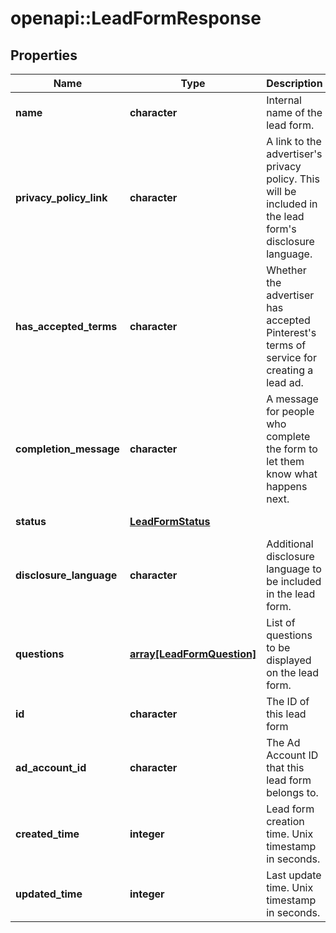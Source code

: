 # openapi::LeadFormResponse


## Properties
Name | Type | Description | Notes
------------ | ------------- | ------------- | -------------
**name** | **character** | Internal name of the lead form. | [optional] 
**privacy_policy_link** | **character** | A link to the advertiser&#39;s privacy policy. This will be included in the lead form&#39;s disclosure language. | [optional] 
**has_accepted_terms** | **character** | Whether the advertiser has accepted Pinterest&#39;s terms of service for creating a lead ad. | [optional] 
**completion_message** | **character** | A message for people who complete the form to let them know what happens next. | [optional] 
**status** | [**LeadFormStatus**](LeadFormStatus.md) |  | [optional] [Enum: ] 
**disclosure_language** | **character** | Additional disclosure language to be included in the lead form. | [optional] 
**questions** | [**array[LeadFormQuestion]**](LeadFormQuestion.md) | List of questions to be displayed on the lead form. | [optional] [Max. items: 10] [Min. items: 0] 
**id** | **character** | The ID of this lead form | [optional] [Pattern: ^\\d+$] 
**ad_account_id** | **character** | The Ad Account ID that this lead form belongs to. | [optional] [Pattern: ^\\d+$] 
**created_time** | **integer** | Lead form creation time. Unix timestamp in seconds. | [optional] 
**updated_time** | **integer** | Last update time. Unix timestamp in seconds. | [optional] 


